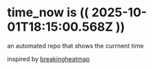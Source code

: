 # time_now is (( 2025-10-01T18:15:00.568Z ))

an automated repo that shows the currnent time

inspired by [breakingheatmap](https://github.com/breakingheatmap/breakingheatmap)